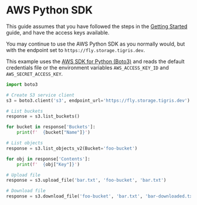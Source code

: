 # AWS Python SDK

This guide assumes that you have followed the steps in the
[Getting Started](/docs/get-started/index.md) guide, and have the access keys
available.

You may continue to use the AWS Python SDK as you normally would, but with the
endpoint set to `https://fly.storage.tigris.dev`.

This example uses the
[AWS SDK for Python (Boto3)](https://boto3.amazonaws.com/v1/documentation/api/latest/reference/services/s3.html)
and reads the default credentials file or the environment variables
`AWS_ACCESS_KEY_ID` and `AWS_SECRET_ACCESS_KEY`.

```python
import boto3

# Create S3 service client
s3 = boto3.client('s3', endpoint_url='https://fly.storage.tigris.dev')

# List buckets
response = s3.list_buckets()

for bucket in response['Buckets']:
    print(f'  {bucket["Name"]}')

# List objects
response = s3.list_objects_v2(Bucket='foo-bucket')

for obj in response['Contents']:
    print(f'  {obj["Key"]}')

# Upload file
response = s3.upload_file('bar.txt', 'foo-bucket', 'bar.txt')

# Download file
response = s3.download_file('foo-bucket', 'bar.txt', 'bar-downloaded.txt')
```
